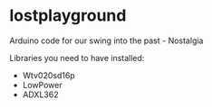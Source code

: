 lostplayground
==============

Arduino code for our swing into the past - Nostalgia

Libraries you need to have installed:
- Wtv020sd16p
- LowPower
- ADXL362
